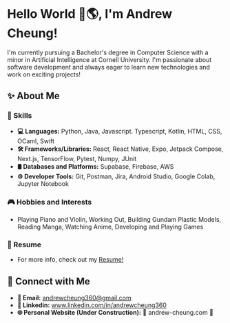 # Hello World 👋🌎, I'm Andrew Cheung!
I'm currently pursuing a Bachelor's degree in Computer Science with a minor in Artificial Intelligence at Cornell University. I'm passionate about software development and always eager to learn new technologies and work on exciting projects!

## ✨ About Me
  ### 🚀 Skills
  - **💻 Languages:** Python, Java, Javascript. Typescript, Kotlin, HTML, CSS, OCaml, Swift
  - **🛠️ Frameworks/Libraries:** React, React Native, Expo, Jetpack Compose, Next.js, TensorFlow, Pytest, Numpy, JUnit
  - **🛢 Databases and Platforms:** Supabase, Firebase, AWS
  - **⚙️ Developer Tools:** Git, Postman, Jira, Android Studio, Google Colab, Jupyter Notebook
  ### 🎮 Hobbies and Interests
  - Playing Piano and Violin, Working Out, Building Gundam Plastic Models, Reading Manga, Watching Anime, Developing and Playing Games
  ### 📝 Resume
  - For more info, check out my [Resume!](https://drive.google.com/file/d/1tz16PrL9hJmsSVxdgvkFWpJE0iW4iuFb/view?usp=sharing)

## 🤝 Connect with Me
- **📧 Email:** andrewcheung360@gmail.com
- **🔗 Linkedin:** www.linkedin.com/in/andrewcheung360
- **🌐 Personal Website (Under Construction):** 🚧 andrew-cheung.com 🚧

